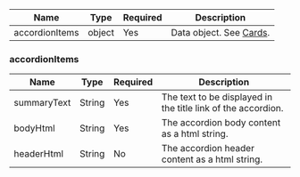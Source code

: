 | Name           | Type   | Required | Description                                |
| -------------- | ------ | -------- | ------------------------------------------ |
| accordionItems | object | Yes      | Data object. See [Cards](#accordionItems). |

### accordionItems

| Name        | Type   | Required | Description                                                  |
| ----------- | ------ | -------- | ------------------------------------------------------------ |
| summaryText | String | Yes      | The text to be displayed in the title link of the accordion. |
| bodyHtml    | String | Yes      | The accordion body content as a html string.                 |
| headerHtml  | String | No       | The accordion header content as a html string.               |
